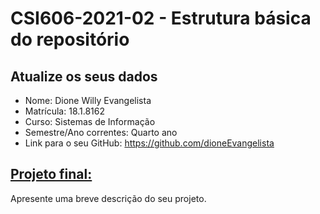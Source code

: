 # **CSI606-2021-02 - Estrutura básica do repositório**

## Atualize os seus dados

- Nome: Dione Willy Evangelista
- Matrícula: 18.1.8162
- Curso: Sistemas de Informação
- Semestre/Ano correntes: Quarto ano
- Link para o seu GitHub: https://github.com/dioneEvangelista

## [Projeto final:](./Projeto/README.md)

Apresente uma breve descrição do seu projeto.
